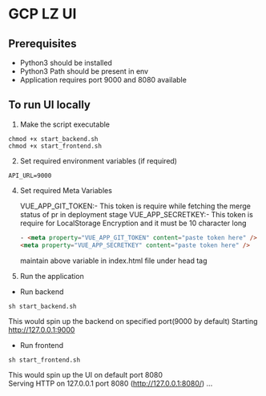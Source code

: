 # GCP LZ UI

## Prerequisites

- Python3 should be installed
- Python3 Path should be present in env
- Application requires port 9000 and 8080 available

## To run UI locally

1. Make the script executable

```
chmod +x start_backend.sh
chmod +x start_frontend.sh
```

2. Set required environment variables (if required)

```
API_URL=9000
```

4. Set required Meta Variables

   VUE_APP_GIT_TOKEN:- This token is require while fetching the merge status of pr in deployment stage
   VUE_APP_SECRETKEY:- This token is require for LocalStorage Encryption and it must be 10 character long

   ```html
   - <meta property="VUE_APP_GIT_TOKEN" content="paste token here" /> -
   <meta property="VUE_APP_SECRETKEY" content="paste token here" />
   ```

   maintain above variable in index.html file under head tag

5. Run the application

- Run backend

```
sh start_backend.sh
```

This would spin up the backend on specified port(9000 by default)
Starting http://127.0.0.1:9000

- Run frontend

```
sh start_frontend.sh
```

This would spin up the UI on default port 8080 \
Serving HTTP on 127.0.0.1 port 8080 (http://127.0.0.1:8080/) ...
